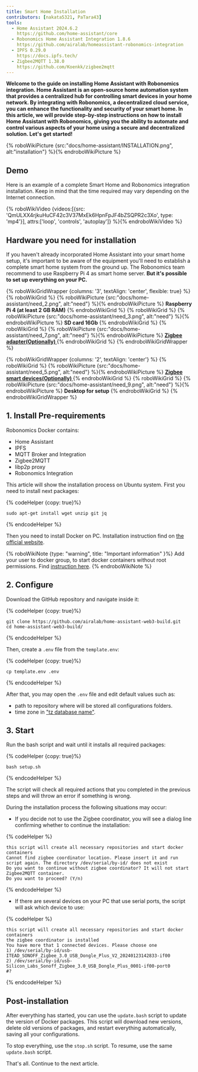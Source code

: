 ```yaml
---
title: Smart Home Installation
contributors: [nakata5321, PaTara43]
tools:
  - Home Assistant 2024.6.2
    https://github.com/home-assistant/core
  - Robonomics Home Assistant Integration 1.8.6
    https://github.com/airalab/homeassistant-robonomics-integration
  - IPFS 0.29.0
    https://docs.ipfs.tech/
  - Zigbee2MQTT 1.38.0
    https://github.com/Koenkk/zigbee2mqtt
---
```


**Welcome to the guide on installing Home Assistant with Robonomics integration. Home Assistant is an open-source home automation system that provides
a centralized hub for controlling smart devices in your home network. By integrating with Robonomics, a decentralized cloud service, you can enhance the functionality and
security of your smart home. In this article, we will provide step-by-step instructions on how to install Home Assistant with Robonomics, giving you the ability to
automate and control various aspects of your home using a secure and decentralized solution. Let's get started!**

{% roboWikiPicture {src:"docs/home-assistant/INSTALLATION.png", alt:"installation"} %}{% endroboWikiPicture %}

## Demo

Here is an example of a complete Smart Home and Robonomics integration installation. Keep in mind that the time required may vary depending on the Internet connection.

{% roboWikiVideo {videos:[{src: 'QmULXX4rjkuHuCF42c3V37MxEk6HpnFpJF4bZSQPR2c3Xo', type: 'mp4'}], attrs:['loop', 'controls', 'autoplay']} %}{% endroboWikiVideo %}

## Hardware you need for installation

If you haven't already incorporated Home Assistant into your smart home setup, it's important to be aware of the equipment you'll need to establish a complete smart home
system from the ground up. The Robonomics team recommend to use Raspberry Pi 4 as smart home server. **But it's possible to set up everything on your PC.**


{% roboWikiGridWrapper {columns: '3', textAlign: 'center', flexible: true} %}
	{% roboWikiGrid %} {% roboWikiPicture {src:"docs/home-assistant/need_2.png", alt:"need"} %}{% endroboWikiPicture %}
	<b>Raspberry Pi 4 (at least 2 GB RAM)</b>
	{% endroboWikiGrid %}
	{% roboWikiGrid %} 	{% roboWikiPicture {src:"docs/home-assistant/need_3.png", alt:"need"} %}{% endroboWikiPicture %}
	<b>SD card 16Gb</b> {% endroboWikiGrid %}
	{% roboWikiGrid %} 	{% roboWikiPicture {src:"docs/home-assistant/need_7.png", alt:"need"} %}{% endroboWikiPicture %}
	<a href="https://www.zigbee2mqtt.io/information/supported_adapters.html" target="_blank"> <b> Zigbee adapter(Optionally) </b> </a>  {% endroboWikiGrid %}
{% endroboWikiGridWrapper %}

{% roboWikiGridWrapper {columns: '2', textAlign: 'center'} %}
	{% roboWikiGrid %} {% roboWikiPicture {src:"docs/home-assistant/need_5.png", alt:"need"} %}{% endroboWikiPicture %}
	 <a href="https://www.zigbee2mqtt.io/supported-devices/" target="_blank"> <b> Zigbee smart devices(Optionally) </b> </a>  {% endroboWikiGrid %}
	{% roboWikiGrid %} 	{% roboWikiPicture {src:"docs/home-assistant/need_9.png", alt:"need"} %}{% endroboWikiPicture %}
	<b>Desktop for setup</b>  {% endroboWikiGrid %}
{% endroboWikiGridWrapper %}


## 1. Install Pre-requirements

Robonomics Docker contains:
- Home Assistant
- IPFS
- MQTT Broker and Integration
- Zigbee2MQTT
- libp2p proxy
- Robonomics Integration

This article will show the installation process on Ubuntu system. First you need to install next packages:


{% codeHelper {copy: true}%}

```
sudo apt-get install wget unzip git jq
```

{% endcodeHelper %}

Then you need to install Docker on PC. Installation instruction find on [the official website](https://docs.docker.com/engine/install/).

{% roboWikiNote {type: "warning", title: "Important information" }%} Add your user to docker group, to start docker containers without root permissions. Find [instruction here](https://docs.docker.com/engine/install/linux-postinstall/). {% endroboWikiNote %}

## 2. Configure

Download the GitHub repository and navigate inside it:


{% codeHelper {copy: true}%}

```
git clone https://github.com/airalab/home-assistant-web3-build.git
cd home-assistant-web3-build/
```

{% endcodeHelper %}

Then, create a `.env` file from the `template.env`:


{% codeHelper {copy: true}%}

```
cp template.env .env
```

{% endcodeHelper %}

After that, you may open the `.env` file and edit default values such as:
- path to repository where will be stored all configurations folders.
- time zone in ["tz database name"](https://en.wikipedia.org/wiki/List_of_tz_database_time_zones).

## 3. Start

Run the bash script and wait until it installs all required packages:

{% codeHelper {copy: true}%}

```
bash setup.sh
```

{% endcodeHelper %}

The script will check all required actions that you completed in the previous steps and will throw an error if something is wrong.

During the installation process the following situations may occur:
- If you decide not to use the Zigbee coordinator, you will see a dialog line confirming whether to continue the installation:

{% codeHelper %}

```
this script will create all necessary repositories and start docker containers
Cannot find zigbee coordinator location. Please insert it and run script again. The directory /dev/serial/by-id/ does not exist
Do you want to continue without zigbee coordinator? It will not start Zigbee2MQTT container.
Do you want to proceed? (Y/n)
```

{% endcodeHelper %}


- If there are several devices on your PC that use serial ports, the script will ask which device to use:

{% codeHelper %}

```
this script will create all necessary repositories and start docker containers
the zigbee coordinator is installed
You have more that 1 connected devices. Please choose one
1) /dev/serial/by-id/usb-ITEAD_SONOFF_Zigbee_3.0_USB_Dongle_Plus_V2_20240123142833-if00
2) /dev/serial/by-id/usb-Silicon_Labs_Sonoff_Zigbee_3.0_USB_Dongle_Plus_0001-if00-port0
#?
```

{% endcodeHelper %}

## Post-installation

After everything has started, you can use the `update.bash` script to update the version of Docker packages. This script will download new versions, 
delete old versions of packages, and restart everything automatically, saving all your configurations.

To stop everything, use the `stop.sh` script.
To resume, use the same `update.bash` script.

That's all. Continue to the next article.